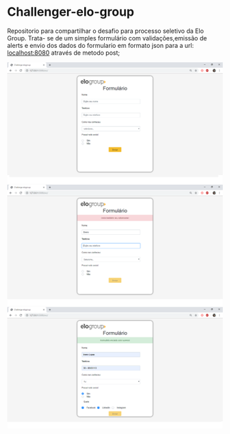# Challenger-elo-group
Repositorio para compartilhar o desafio para processo seletivo da Elo Group. Trata- se de um simples formulário com validações,emissão de alerts e envio dos dados do formulario em formato json para a url: [localhost:8080](http://localhost:8080) através de metodo post; 

![](src/assets/images/image-readme.png)
![](src/assets/images/image-readme2.png)
![](src/assets/images/image-readme3.png)


